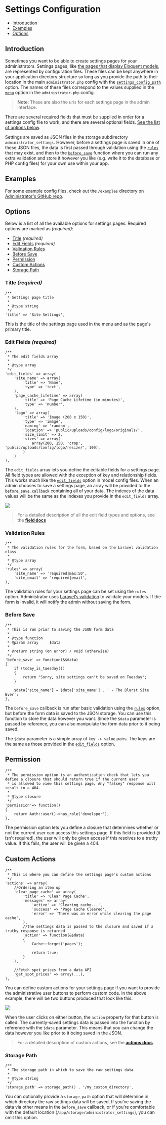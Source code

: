 # Settings Configuration

- [Introduction](#introduction)
- [Examples](#examples)
- [Options](#options)

<a name="introduction"></a>
## Introduction

Sometimes you want to be able to create settings pages for your administrators. Settings pages, like [the pages that display Eloquent models](/docs/model-configuration), are represented by configuration files. These files can be kept anywhere in your application directory structure so long as you provide the path to their location in the main `administrator.php` config with the [`settings_config_path`](/docs/configuration#settings-config-path) option. The names of these files correspond to the values supplied in the [`menu`](/docs/configuration#menu) option in the `administrator.php` config.

> **Note**: These are also the uris for each settings page in the admin interface.

There are several required fields that must be supplied in order for a settings config file to work, and there are several optional fields. [See the list of options below](#options).

Settings are saved as JSON files in the storage subdirectory `administrator_settings`. However, before a settings page is saved in one of these JSON files, the data is first passed through validation using the [`rules`](#validation-rules) that may exist, and then to the [`before_save`](#before-save) function where you can run any extra validation and store it however you like (e.g. write it to the database or PHP config files) for your own use within your app.

<a name="examples"></a>
## Examples

For some example config files, check out the `/examples` directory on [Administrator's GitHub repo](https://github.com/Thirdsteplabs/Laravel-Administrator/tree/master/examples).

<a name="options"></a>
## Options

Below is a list of all the available options for settings pages. Required options are marked as *(required)*:

- [Title](#title) *(required)*
- [Edit Fields](#edit-fields) *(required)*
- [Validation Rules](#validation-rules)
- [Before Save](#before-save)
- [Permission](#permission)
- [Custom Actions](#custom-actions)
- [Storage Path](#storage-path)

<a name="title"></a>
### Title *(required)*

	/**
	 * Settings page title
	 *
	 * @type string
	 */
	'title' => 'Site Settings',

This is the title of the settings page used in the menu and as the page's primary title.

<a name="edit-fields"></a>
### Edit Fields *(required)*

	/**
	 * The edit fields array
	 *
	 * @type array
	 */
	'edit_fields' => array(
		'site_name' => array(
			'title' => 'Name',
			'type' => 'text',
		),
		'page_cache_lifetime' => array(
			'title' => 'Page Cache Lifetime (in minutes)',
			'type' => 'number',
		),
		'logo' => array(
			'title' => 'Image (200 x 150)',
			'type' => 'image',
			'naming' => 'random',
			'location' => 'public/uploads/config/logo/originals/',
			'size_limit' => 2,
			'sizes' => array(
		 		array(200, 150, 'crop', 'public/uploads/config/logo/resize/', 100),
		 	)
		)
	),

The `edit_fields` array lets you define the editable fields for a settings page. All field types are allowed with the exception of key and relationship fields. This works much like the [`edit_fields`](/docs/model-configuration#edit-fields) option in model config files. When an admin chooses to save a settings page, an array will be provided to the [`before_save callback`](#before-save) containing all of your data. The indexes of the data values will be the same as the indexes you provide in the `edit_fields` array.

<img src="https://raw.github.com/Thirdsteplabs/Laravel-Administrator/master/examples/images/settings-overview.png" />

> For a detailed description of all the edit field types and options, see the **[field docs](/docs/fields)**

<a name="validation-rules"></a>
### Validation Rules

	/**
	 * The validation rules for the form, based on the Laravel validation class
	 *
	 * @type array
	 */
	'rules' => array(
		'site_name' => 'required|max:50',
		'site_email' => 'required|email',
	),

The validation rules for your settings page can be set using the `rules` option. Administrator uses [Laravel's validation](http://laravel.com/docs/validation) to validate your models. If the form is invalid, it will notify the admin without saving the form.

<a name="before-save"></a>
### Before Save

	/**
	 * This is run prior to saving the JSON form data
	 *
	 * @type function
	 * @param array		$data
	 *
	 * @return string (on error) / void (otherwise)
	 */
	'before_save' => function(&$data)
	{
		if (today_is_tuesday())
		{
			return "Sorry, site settings can't be saved on Tuesday";
		}

		$data['site_name'] = $data['site_name'] . ' - The Blurst Site Ever';
	},

The `before_save` callback is run after basic validation using the [`rules`](#validation-rules) option, but before the form data is saved to the JSON storage. You can use this function to store the data however you want. Since the `$data` parameter is passed by reference, you can also manipulate the form data prior to it being saved.

The `$data` parameter is a simple array of `key -> value` pairs. The keys are the same as those provided in the [`edit_fields`](#edit-fields) option.

<a name="permission"></a>
## Permission

	/**
	 * The permission option is an authentication check that lets you define a closure that should return true if the current user
	 * is allowed to view this settings page. Any "falsey" response will result in a 404.
	 *
	 * @type closure
	 */
	'permission'=> function()
	{
		return Auth::user()->has_role('developer');
	},

The permission option lets you define a closure that determines whether or not the current user can access this settings page. If this field is provided (it isn't required), the user will only be given access if this resolves to a truthy value. If this fails, the user will be given a 404.

<a name="custom-actions"></a>
## Custom Actions

	/**
	 * This is where you can define the settings page's custom actions
	 */
	'actions' => array(
		//Ordering an item up
		'clear_page_cache' => array(
			'title' => 'Clear Page Cache',
			'messages' => array(
				'active' => 'Clearing cache...',
				'success' => 'Page Cache Cleared',
				'error' => 'There was an error while clearing the page cache',
			),
			//the settings data is passed to the closure and saved if a truthy response is returned
			'action' => function(&$data)
			{
				Cache::forget('pages');

				return true;
			}
		),

		//Fetch spot prices from a data API
		'get_spot_prices' => array(...),
	),

You can define custom actions for your settings page if you want to provide the administrative user buttons to perform custom code. In the above example, there will be two buttons produced that look like this:

<img src="https://raw.github.com/Thirdsteplabs/Laravel-Administrator/master/examples/images/custom-actions-settings.png" />

When the user clicks on either button, the `action` property for that button is called. The currently-saved settings data is passed into the function by reference with the `$data` parameter. This means that you can change the data however you like prior to it being saved in the JSON.

> For a detailed description of custom actions, see the **[actions docs](/docs/actions)**.

<a name="storage-path"></a>
### Storage Path

	/**
	 * The storage path in which to save the raw settings data
	 *
	 * @type string
	 */
	'storage_path' => storage_path() . '/my_custom_directory',

You can optionally provide a `storage_path` option that will determine in which directory the raw settings data will be saved. If you've saving the data via other means in the `before_save` callback, or if you're comfortable with the default location (`/app/storage/administrator_settings`), you can omit this option.
